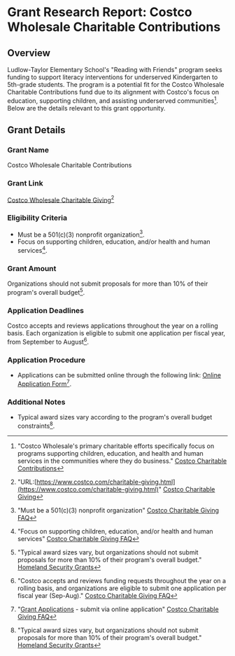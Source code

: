 # Grant Research Report: Costco Wholesale Charitable Contributions

## Overview

Ludlow-Taylor Elementary School's "Reading with Friends" program seeks funding to support literacy interventions for underserved Kindergarten to 5th-grade students. The program is a potential fit for the Costco Wholesale Charitable Contributions fund due to its alignment with Costco's focus on education, supporting children, and assisting underserved communities[^1]. Below are the details relevant to this grant opportunity.

## Grant Details

### Grant Name
Costco Wholesale Charitable Contributions

### Grant Link
[Costco Wholesale Charitable Giving](https://www.costco.com/charitable-giving.html)[^2]

### Eligibility Criteria
- Must be a 501(c)(3) nonprofit organization[^3].
- Focus on supporting children, education, and/or health and human services[^4].

### Grant Amount
Organizations should not submit proposals for more than 10% of their program's overall budget[^5].

### Application Deadlines
Costco accepts and reviews applications throughout the year on a rolling basis. Each organization is eligible to submit one application per fiscal year, from September to August[^6].

### Application Procedure
- Applications can be submitted online through the following link: [Online Application Form](https://forms.benevity.org/eb5f89d4-4631-4c20-8681-0186712671a0)[^7].

### Additional Notes
- Typical award sizes vary according to the program's overall budget constraints[^8].

[^1]: "Costco Wholesale's primary charitable efforts specifically focus on programs supporting children, education, and health and human services in the communities where they do business." [Costco Charitable Contributions](https://www.costco.com/my-life-commitment-to-communities.html)
[^2]: "URL:[https://www.costco.com/charitable-giving.html](https://www.costco.com/charitable-giving.html)" [Costco Charitable Giving](https://www.costco.com/charitable-giving.html)
[^3]: "Must be a 501(c)(3) nonprofit organization" [Costco Charitable Giving FAQ](https://www.costco.com/charitable-giving-faq.html)
[^4]: "Focus on supporting children, education, and/or health and human services" [Costco Charitable Giving FAQ](https://www.costco.com/charitable-giving-faq.html)
[^5]: "Typical award sizes vary, but organizations should not submit proposals for more than 10% of their program's overall budget." [Homeland Security Grants](https://www.homelandsecuritygrants.info/Grant-Details/gid/56352)
[^6]: "Costco accepts and reviews funding requests throughout the year on a rolling basis, and organizations are eligible to submit one application per fiscal year (Sep-Aug)." [Costco Charitable Giving FAQ](https://www.costco.com/charitable-giving-faq.html)
[^7]: "[Grant Applications](https://forms.benevity.org/eb5f89d4-4631-4c20-8681-0186712671a0) - submit via online application" [Costco Charitable Giving FAQ](https://www.costco.com/charitable-giving-faq.html)
[^8]: "Typical award sizes vary, but organizations should not submit proposals for more than 10% of their program's overall budget." [Homeland Security Grants](https://www.homelandsecuritygrants.info/Grant-Details/gid/56352)